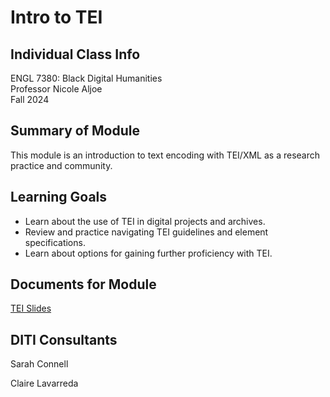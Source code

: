 <h1>Intro to TEI</h1>

<h2>Individual Class Info</h2>

ENGL 7380: Black Digital Humanities <br>
Professor Nicole Aljoe<br>
Fall 2024<br>


<h2>Summary of Module</h2>

This module is an introduction to text encoding with TEI/XML as a research practice and community. 

<h2>Learning Goals</h2>

+ Learn about the use of TEI in digital projects and archives. 
+ Review and practice navigating TEI guidelines and element specifications. 
+ Learn about options for gaining further proficiency with TEI.

<h2>Documents for Module</h2>

[TEI Slides](https://github.com/NULabNortheastern/digitalassignmentshowcase/blob/main/text-encoding/fa24-aljoe-engl7380-tei/IntroTEI.pdf)


<h2>DITI Consultants</h2>

Sarah Connell

Claire Lavarreda




